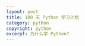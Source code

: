 ```yaml
---
layout: post
title: 100 天 Python 学习计划
category: python
copyright: python
excerpt: 为什么学 Python?
---
```

